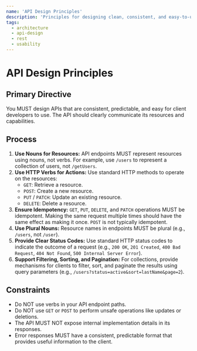 ```yaml
---
name: 'API Design Principles'
description: 'Principles for designing clean, consistent, and easy-to-use APIs (e.g., RESTful conventions, idempotency).'
tags:
  - architecture
  - api-design
  - rest
  - usability
---
```


# API Design Principles

## Primary Directive

You MUST design APIs that are consistent, predictable, and easy for client developers to use. The API should clearly communicate its resources and capabilities.

## Process

1.  **Use Nouns for Resources:** API endpoints MUST represent resources using nouns, not verbs. For example, use `/users` to represent a collection of users, not `/getUsers`.
2.  **Use HTTP Verbs for Actions:** Use standard HTTP methods to operate on the resources:
    - `GET`: Retrieve a resource.
    - `POST`: Create a new resource.
    - `PUT` / `PATCH`: Update an existing resource.
    - `DELETE`: Delete a resource.
3.  **Ensure Idempotency:** `GET`, `PUT`, `DELETE`, and `PATCH` operations MUST be idempotent. Making the same request multiple times should have the same effect as making it once. `POST` is not typically idempotent.
4.  **Use Plural Nouns:** Resource names in endpoints MUST be plural (e.g., `/users`, not `/user`).
5.  **Provide Clear Status Codes:** Use standard HTTP status codes to indicate the outcome of a request (e.g., `200 OK`, `201 Created`, `400 Bad Request`, `404 Not Found`, `500 Internal Server Error`).
6.  **Support Filtering, Sorting, and Pagination:** For collections, provide mechanisms for clients to filter, sort, and paginate the results using query parameters (e.g., `/users?status=active&sort=lastName&page=2`).

## Constraints

- Do NOT use verbs in your API endpoint paths.
- Do NOT use `GET` or `POST` to perform unsafe operations like updates or deletions.
- The API MUST NOT expose internal implementation details in its responses.
- Error responses MUST have a consistent, predictable format that provides useful information to the client.
